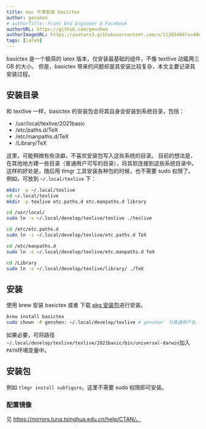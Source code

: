 ```yaml
---
title: mac 干净安装 basictex
author: genshen
# authorTitle: Front End Engineer @ Facebook
authorURL: https://github.com/genshen
authorImageURL: https://avatars3.githubusercontent.com/u/11265498?s=460&v=4
tags: [LaTeX]
---
```


basictex 是一个极简的 latex 版本，仅安装最基础的组件，不像 textlive 动辄两三 GB 的大小。
但是，basictex 带来的问题却是其安装比较复杂，本文主要记录其安装过程。

## 安装目录
和 textlive 一样，basictex 的安装包会将其自身会安装到系统目录，包括：
- /usr/local/texlive/2021basic
- /etc/paths.d/TeX
- /etc/manpaths.d/TeX
- /Library/TeX

这里，可能稍微有些洁癖，不喜欢安装包写入这些系统的目录。
目前的想法是，在其他地方建一些目录（普通用户可写的目录），将其软连接到这些系统目录中。
这样的好处是，随后用 tlmgr 工具安装各种包的时候，也不需要 sudo 权限了。  
例如，可放到 `~/.local/texlive` 下：
```bash
mkdir -p ~/.local/texlive
cd ~/.local/texlive
mkdir -p texlive etc.paths.d etc.manpaths.d library

cd /usr/local/
sudo ln -s ~/.local/develop/texlive/texlive ./texlive

cd /etc/etc.paths.d
sudo ln -s ~/.local/develop/texlive/etc.paths.d TeX

cd /etc/manpaths.d
sudo ln -s ~/.local/develop/texlive/etc.manpaths.d TeX

cd /Library
sudo ln -s ~/.local/develop/texlive/library/ ./TeX
```

## 安装
使用 brew 安装 basictex 或者 下载 [pkg 安装包](https://mirrors.tuna.tsinghua.edu.cn/CTAN/systems/mac/mactex/)进行安装。
```bash
brew install basictex
sudo chown -R genshen: ~/.local/develop/texlive #`genshen` 为普通用户名.
```
如果必要，可将路径 `~/.local/develop/texlive/texlive/2021basic/bin/universal-darwin`加入`PATH`环境变量中。

## 安装包
例如 `tlmgr install subfigure`，这里不需要 sudo 权限即可安装。

### 配置镜像
见 https://mirrors.tuna.tsinghua.edu.cn/help/CTAN/。
